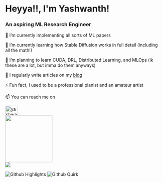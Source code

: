 <h1>Heyya!!, I'm Yashwanth!</h1>
<h3>An aspiring ML Research Engineer</h3>

🔭 I’m currently implementing all sorts of ML papers

🌱 I’m currently learning how Stable Diffusion works in full detail (including all the math!)

🤝 I’m planning to learn CUDA, DRL, Distributed Learning, and MLOps (ik these are a lot, but imma do them anyways)

📝 I regularly write articles on my [blog](https://yashwantherukulla.github.io/)

⚡ Fun fact, I used to be a professional pianist and an amateur artist

📫 You can reach me on

<img align="center" src="https://raw.githubusercontent.com/rahuldkjain/github-profile-readme-generator/master/src/images/icons/Social/linked-in-alt.svg" alt="yashwanth-erukulla" height="30" width="40" />

<div>
  <img src="https://github-readme-stats.vercel.app/api/top-langs?username=yashwantherukulla&amp;locale=en&amp;hide_title=false&amp;layout=compact&amp;card_width=320&amp;langs_count=4&amp;theme=tokyonight&amp&count_private=true&hide_border=true" height="150"/>
</div>
<div>
  <img src="https://github-readme-stats.vercel.app/api?username=yashwantherukulla&show_icons=true&count_private=true&hide_border=true&theme=tokyonight&amp"/>
</div>  

![Github Highlights](https://greptile-stats.vercel.app/api/widget/yashwantherukulla/highlights)
![Github Quirk](https://greptile-stats.vercel.app/api/widget/yashwantherukulla/quirk)
